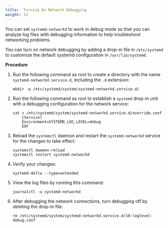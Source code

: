 ```yaml
---
title:  Turning On Network Debugging
weight: 12
---
```


You can set `systemd-networkd` to work in debug mode so that you can analyze log files with debugging information to help troubleshoot networking problems. 

You can turn on network debugging by adding a drop-in file in `/etc/systemd` to customize the default systemd configuration in `/usr/lib/systemd`. 

**Procedure**

1. Run the following command as root to create a directory with the name `systemd-networkd.service.d`, including the `.d` extension:
	
	```console
	mkdir -p /etc/systemd/system/systemd-networkd.service.d/
	```

1. Run the following command as root to establish a `systemd` drop-in unit with a debugging configuration for the network service:

	```console
	cat > /etc/systemd/system/systemd-networkd.service.d/override.conf
		[Service]
		Environment=SYSTEMD_LOG_LEVEL=debug
		EOF
	```

1. Reload the `systemctl` daemon and restart the `systemd-networkd` service for the changes to take effect: 
	
	```console
	systemctl daemon-reload
	systemctl restart systemd-networkd
	```

1. Verify your changes:

	```console
	systemd-delta --type=extended
	```

1. View the log files by running this command: 
	
	```console
	journalctl -u systemd-networkd
	```

1. After debugging the network connections, turn debugging off by deleting the drop-in file: 
	
	```console
	rm /etc/systemd/system/systemd-networkd.service.d/10-loglevel-debug.conf
	```
